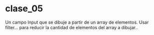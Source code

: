 # clase_05

Un campo Input que se dibuje a partir de un array de elementos.
Usar filter... para reducir la cantidad de elementos del array a dibujar..